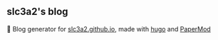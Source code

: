 ## slc3a2's blog

👋 Blog generator for [slc3a2.github.io](https://slc3a2.github.io), made with [hugo](https://gohugo.io//) and [PaperMod](https://github.com/adityatelange/hugo-PaperMod)
